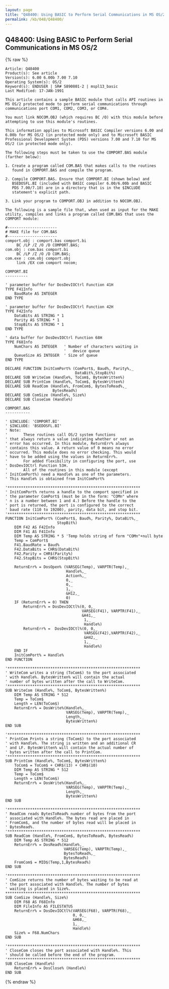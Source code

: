 ```yaml
---
layout: page
title: "Q48400: Using BASIC to Perform Serial Communications in MS OS/2"
permalink: /kb/048/Q48400/
---
```


## Q48400: Using BASIC to Perform Serial Communications in MS OS/2

{% raw %}

	Article: Q48400
	Product(s): See article
	Version(s): 6.00 6.00b 7.00 7.10
	Operating System(s): OS/2
	Keyword(s): ENDUSER | SR# S890801-2 | mspl13_basic
	Last Modified: 17-JAN-1991
	
	This article contains a sample BASIC module that calls API routines in
	MS OS/2 protected mode to perform serial communications through
	communications port COM1, COM2, COM3, or COM4.
	
	You must link NOCOM.OBJ (which requires BC /O) with this module before
	attempting to use this module's routines.
	
	This information applies to Microsoft BASIC Compiler versions 6.00 and
	6.00b for MS OS/2 (in protected mode only) and to Microsoft BASIC
	Professional Development System (PDS) versions 7.00 and 7.10 for MS
	OS/2 (in protected mode only).
	
	The following steps must be taken to use the COMPORT.BAS module
	(farther below):
	
	1. Create a program called COM.BAS that makes calls to the routines
	   found in COMPORT.BAS and compile the program.
	
	2. Compile COMPORT.BAS. Ensure that COMPORT.BI (shown below) and
	   BSEDOSFL.BI (included with BASIC compiler 6.00/6.00b and BASIC
	   PDS 7.00/7.10) are in a directory that is in the $INCLUDE
	   statement's explicit path.
	
	3. Link your program to COMPORT.OBJ in addition to NOCOM.OBJ.
	
	The following is a sample file that, when used as input for the MAKE
	utility, compiles and links a program called COM.BAS that uses the
	COMPORT module:
	
	#----------------------
	# MAKE file for COM.BAS
	#----------------------
	comport.obj : comport.bas comport.bi
	     BC /LP /Z /O /D COMPORT.BAS;
	com.obj : com.bas comport.bi
	     BC /LP /Z /O /D COM.BAS;
	com.exe : com.obj comport.obj
	     link /EX com comport nocom;
	
	COMPORT.BI
	----------
	
	' parameter buffer for DosDevIOCtrl Function 41H
	TYPE F41Info
	    BaudRate AS INTEGER
	END TYPE
	
	' parameter buffer for DosDevIOCtrl Function 42H
	TYPE F42Info
	    DataBits AS STRING * 1
	    Parity AS STRING * 1
	    StopBits AS STRING * 1
	END TYPE
	
	' data buffer for DosDevIOCtrl Function 68H
	TYPE F68Info
	    NumChars AS INTEGER   ' Number of characters waiting in
	                          '   device queue
	    QueueSize AS INTEGER  ' Size of queue
	END TYPE
	
	DECLARE FUNCTION InitComPort% (ComPort$, Baud%, Parity%,_
	                               DataBit%,StopBit%)
	DECLARE SUB WriteCom (Handle%, ToCom$, BytesWritten%)
	DECLARE SUB PrintCom (Handle%, ToCom$, BytesWritten%)
	DECLARE SUB ReadCom (Handle%, FromCom$, BytesToRead%,_
	                     BytesRead%)
	DECLARE SUB ComSize (Handle%, Size%)
	DECLARE SUB CloseCom (Handle%)
	
	COMPORT.BAS
	-----------
	
	' $INCLUDE: 'COMPORT.BI'
	' $INCLUDE: 'BSEDOSFL.BI'
	' Note:
	'       These routines call OS/2 system functions
	' that always return a value indicating whether or not an
	' error has occurred. In this module, ReturnErr% always
	' contains this value. A return value of 0 means no error
	' occurred. This module does no error checking. This would
	' have to be added using the values in ReturnErr%.
	'       For added flexibility in configuring the port, use
	' DosDevIOCtrl Function 53H.
	'       All of the routines in this module (except
	' InitComPort%) need a Handle% as one of the parameters.
	' This Handle% is obtained from InitComPort%
	
	'***********************************************************
	' InitComPort% returns a handle to the comport specified in
	' the parameter ComPort$ (must be in the form: "COMn" where
	' n is a number between 1 and 4.) Before the handle to the
	' port is returned, the port is configured to the correct
	' baud rate (110 to 19200), parity, data bit, and stop bit.
	'***********************************************************
	FUNCTION InitComPort% (ComPort$, Baud%, Parity%, DataBit%,_
	                       StopBit%)
	    DIM F42 AS F42Info
	    DIM F41 AS F41Info
	    DIM Temp AS STRING * 5 'Temp holds string of form "COMn"+null byte
	    Temp = ComPort$
	    F41.BaudRate = Baud%
	    F42.DataBits = CHR$(DataBit%)
	    F42.Parity = CHR$(Parity%)
	    F42.StopBits = CHR$(StopBit%)
	
	    ReturnErr% = DosOpen% (VARSEG(Temp), VARPTR(Temp),_
	                           Handle%,_
	                           Action%,_
	                           0,_
	                           0,_
	                           1,_
	                           &H12,_
	                           0)
	    IF (ReturnErr% = 0) THEN
	        ReturnErr% = DosDevIOCtl%(0, 0,_
	                                  VARSEG(F41), VARPTR(F41),_
	                                  &H41,_
	                                   1,_
	                                   Handle%)
	        ReturnErr% =  DosDevIOCtl%(0, 0,_
	                                   VARSEG(F42),VARPTR(F42),_
	                                   &H42,_
	                                   1,_
	                                   Handle%)
	    END IF
	    InitComPort% = Handle%
	END FUNCTION
	
	'***********************************************************
	' WriteCom writes a string (ToCom$) to the port associated
	' with Handle%. BytesWritten% will contain the actual
	' number of bytes written after the call to WriteCom.
	'***********************************************************
	SUB WriteCom (Handle%, ToCom$, BytesWritten%)
	    DIM Temp AS STRING * 512
	    Temp = ToCom$
	    Length = LEN(ToCom$)
	    ReturnErr% = DosWrite%(Handle%,_
	                           VARSEG(Temp), VARPTR(Temp),_
	                           Length,_
	                           BytesWritten%)
	END SUB
	
	'***********************************************************
	' PrintCom Prints a string (ToCom$) to the port associated
	' with Handle%. The string is written and an additional CR
	' and LF. BytesWritten% will contain the actual number of
	' bytes written after the call to PrintCom.
	'***********************************************************
	SUB PrintCom (Handle%, ToCom$, BytesWritten%)
	    ToCom$ = ToCom$ + CHR$(13) + CHR$(10)
	    DIM Temp AS STRING * 512
	    Temp = ToCom$
	    Length = LEN(ToCom$)
	    ReturnErr% = DosWrite%(Handle%,_
	                           VARSEG(Temp), VARPTR(Temp),_
	                           Length,_
	                           BytesWritten%)
	END SUB
	
	'***********************************************************
	' ReadCom reads BytesToRead% number of bytes from the port
	' associated with Handle%. The bytes read are placed in
	' FromCom$, and the number of bytes read will be placed in
	' BytesRead%.
	'***********************************************************
	SUB ReadCom (Handle%, FromCom$, BytesToRead%, BytesRead%)
	    DIM Temp AS STRING * 512
	    ReturnErr% = DosRead%(Handle%,_
	                          VARSEG(Temp), VARPTR(Temp),_
	                          BytesToRead%,_
	                          BytesRead%)
	    FromCom$ = MID$(Temp,1,BytesRead%)
	END SUB
	
	'***********************************************************
	' ComSize returns the number of bytes waiting to be read at
	' the port associated with Handle%. The number of bytes
	' waiting is placed in Size%.
	************************************************************
	SUB ComSize (Handle%, Size%)
	    DIM F68 AS F68Info
	    DIM FileInfo AS FILESTATUS
	    ReturnErr% = DosDevIOCtl%(VARSEG(F68), VARPTR(F68),_
	                              0, 0,_
	                              &H68,_
	                              1,_
	                              Handle%)
	    Size% = F68.NumChars
	END SUB
	
	'***********************************************************
	' CloseCom closes the port associated with Handle%. This
	' should be called before the end of the program.
	'***********************************************************
	SUB CloseCom (Handle%)
	    ReturnErr% = DosClose% (Handle%)
	END SUB

{% endraw %}
